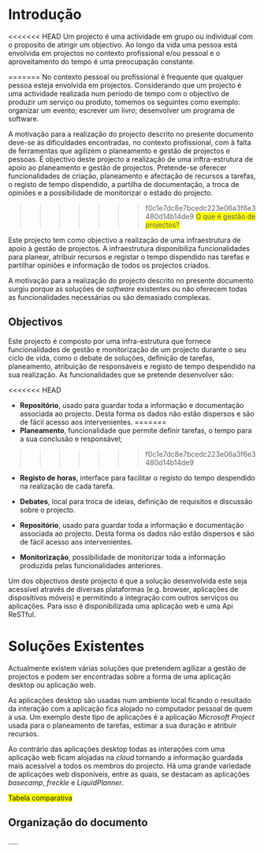 Introdução
=

<<<<<<< HEAD
Um projecto é uma actividade em grupo ou individual com o proposito de atingir um objectivo. Ao longo da vida uma pessoa está envolvida em projectos no contexto profissional e/ou pessoal e o aproveitamento do tempo é uma preocupação constante. 

=======
No contexto pessoal ou profissional é frequente que qualquer pessoa esteja envolvida em projectos. Considerando que um projecto é uma actividade realizada num período de tempo com o objectivo de produzir um serviço ou produto, tomemos os seguintes como exemplo: organizar um evento; escrever um livro; desenvolver um programa de software.

A motivação para a realização do projecto descrito no presente documento deve-se às dificuldades encontradas, no contexto profissional, com à falta de ferramentas que agilizem o planeamento e gestão de projectos e pessoas. É objectivo deste projecto a realização de uma inftra-estrutura de apoio ao planeamento e gestão de projectos. Pretende-se oferecer funcionalidades de criação, planeamento e afectação de recursos a tarefas, o registo de tempo dispendido, a partilha de documentação, a troca de opiniões e a possibilidade de monitorizar o estado do projecto.


>>>>>>> f0c1e7dc8e7bcedc223e06a3f6e3480d14b14de9
<span style="background-color: yellow">O que é gestão de projectos?</span>

Este projecto tem como objectivo a realização de uma infraestrutura de apoio à gestão de projectos. A infraestrutura disponibiliza funcionalidades para planear, atribuir recursos e registar o tempo dispendido nas tarefas e partilhar opiniões e informação de todos os projectos criados.

A motivação para a realização do projecto descrito no presente documento surgiu porque as soluções de *software* existentes ou não oferecem todas as funcionalidades necessárias ou são demasiado complexas.

Objectivos
-

Este projecto é composto por uma infra-estrutura que fornece funcionalidades de gestão e monitorização de um projecto durante o seu ciclo de vida, como o debate de soluções, definição de tarefas, planeamento, atribuição de responsáveis e registo de tempo despendido na sua realização. As funcionalidades que se pretende desenvolver são:

<!---itemize-->

<<<<<<< HEAD
* **Repositório**, usado para guardar toda a informação e documentação associada ao projecto. Desta forma os dados não estão dispersos e são de fácil acesso aos intervenientes.
=======
* **Planeamento**, funcionalidade que permite definir tarefas, o tempo para a sua conclusão e responsável;
>>>>>>> f0c1e7dc8e7bcedc223e06a3f6e3480d14b14de9

* **Registo de horas**, interface para facilitar o registo do tempo despendido na realização de cada tarefa.

* **Debates**, local para troca de ideias, definição de requisitos e discussão sobre o projecto.

* **Repositório**, usado para guardar toda a informação e documentação associada ao projecto. Desta forma os dados não estão dispersos e são de fácil acesso aos intervenientes.

* **Monitorização**, possibilidade de monitorizar toda a informação produzida pelas funcionalidades anteriores. 

<!---!itemize-->

Um dos objectivos deste projecto é que a solução desenvolvida este seja acessível através de diversas plataformas (e.g. browser, aplicações de dispositivos móveis) e permitindo a integração com outros serviços ou aplicações. Para isso é disponibilizada uma aplicação web e uma Api ReSTful. 

Soluções Existentes
=

Actualmente existem várias soluções que pretendem agilizar a gestão de projectos e podem ser encontradas sobre a forma de uma aplicação desktop ou aplicação web. 

As aplicações desktop são usadas num ambiente local ficando o resultado da interação com a aplicação fica alojado no computador pessoal de quem a usa. Um exemplo deste tipo de aplicações é a aplicação *Microsoft Project* usada para o planeamento de tarefas, estimar a sua duração e atribuir recursos. 

Ao contrário das aplicações desktop todas as interações com uma aplicação web ficam alojadas na *cloud* tornando a informação guardada mais acessível a todos os membros do projecto. Há uma grande variedade de aplicações web disponíveis, entre as quais, se destacam as aplicações *basecamp*, *freckle* e *LiquidPlanner*.

<span style="background-color: yellow">Tabela comparativa</span>


Organização do documento
-

.....
